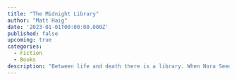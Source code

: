 ```yaml
---
title: "The Midnight Library"
author: "Matt Haig"
date: '2023-01-01T00:00:00.000Z'
published: false
upcoming: true
categories:
  - Fiction
  - Books
description: "Between life and death there is a library. When Nora Seed finds herself in the Midnight Library, she has a chance to make things right. Up until now, her life has been full of misery and regret. She feels she has let everyone down, including herself. But things are about to change. The books in the Midnight Library enable Nora to live as if she had done things differently. With the help of an old friend, she can now undo every one of her regrets as she tries to work out her perfect life. But things aren’t always what she imagined they’d be, and soon her choices place the library and herself in extreme danger. Before time runs out, she must answer the ultimate question: what is the best way to live?"
---
```

